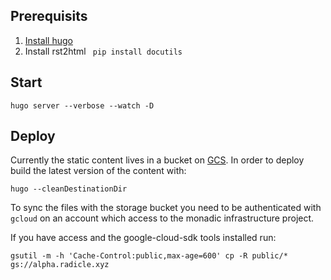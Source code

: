 ## Prerequisits

1. [Install hugo](https://gohugo.io/getting-started/installing/)
2. Install rst2html ` pip install docutils`

## Start

`hugo server --verbose --watch -D`

## Deploy

Currently the static content lives in a bucket on [GCS](https://cloud.google.com/storage/). In order to deploy build
the latest version of the content with:

```
hugo --cleanDestinationDir
```

To sync the files with the storage bucket you need to be authenticated with
`gcloud` on an account which access to the monadic infrastructure project.

If you have access and the google-cloud-sdk tools installed run:

```
gsutil -m -h 'Cache-Control:public,max-age=600' cp -R public/* gs://alpha.radicle.xyz
```

